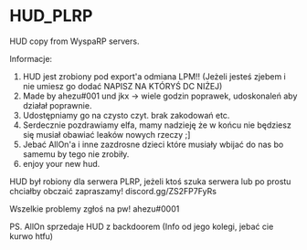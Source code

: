 # HUD_PLRP
HUD copy from WyspaRP servers.

Informacje:
1. HUD jest zrobiony pod export'a odmiana LPM!! (Jeżeli jesteś zjebem i nie umiesz go dodać NAPISZ NA KTÓRYŚ DC NIŻEJ)
2. Made by ahezu#001 und jkx -> wiele godzin poprawek, udoskonaleń aby działał poprawnie.
3. Udostępniamy go na czysto czyt. brak zakodowań etc.
4. Serdecznie pozdrawiamy elfa, mamy nadzieję że w końcu nie będziesz się musiał obawiać leaków nowych rzeczy ;]
5. Jebać AllOn'a i inne zazdrosne dzieci które musiały wbijać do nas bo samemu by tego nie zrobiły.
6. enjoy your new hud.

HUD był robiony dla serwera PLRP, jeżeli ktoś szuka serwera lub po prostu chciałby obczaić zapraszamy!
discord.gg/ZS2FP7FyRs

Wszelkie problemy zgłoś na pw!
ahezu#0001

PS. AllOn sprzedaje HUD z backdoorem (Info od jego kolegi, jebać cie kurwo htfu)

